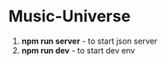 # Music-Universe
1. **npm run server** - to start json server
2. **npm run dev** - to start dev env <br/>

